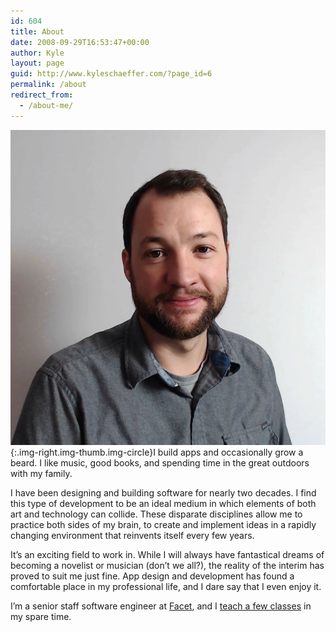 ```yaml
---
id: 604
title: About
date: 2008-09-29T16:53:47+00:00
author: Kyle
layout: page
guid: http://www.kyleschaeffer.com/?page_id=6
permalink: /about
redirect_from:
  - /about-me/
---
```

![Kyle Schaeffer](/assets/img/Kyle-Instructor.jpg){:.img-right.img-thumb.img-circle}I build apps and occasionally grow a beard. I like music, good books, and spending time in the great outdoors with my family.

I have been designing and building software for nearly two decades. I find this type of development to be an ideal medium in which elements of both art and technology can collide. These disparate disciplines allow me to practice both sides of my brain, to create and implement ideas in a rapidly changing environment that reinvents itself every few years.

It’s an exciting field to work in. While I will always have fantastical dreams of becoming a novelist or musician (don’t we all?), the reality of the interim has proved to suit me just fine. App design and development has found a comfortable place in my professional life, and I dare say that I even enjoy it.

I’m a senior staff software engineer at [Facet](https://facet.ai/), and I [teach a few classes](/courses) in my spare time.
